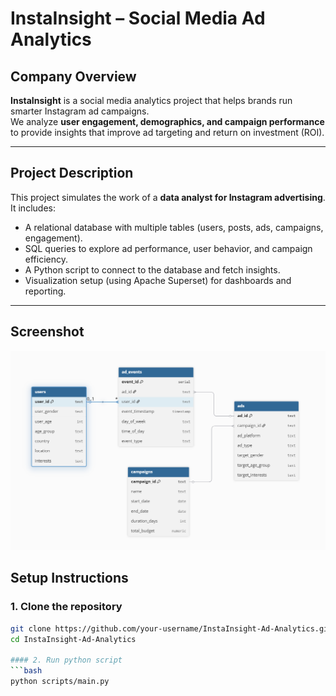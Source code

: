 
# InstaInsight – Social Media Ad Analytics

##  Company Overview
**InstaInsight** is a social media analytics project that helps brands run smarter Instagram ad campaigns.  
We analyze **user engagement, demographics, and campaign performance** to provide insights that improve ad targeting and return on investment (ROI).

---

##  Project Description
This project simulates the work of a **data analyst for Instagram advertising**.  
It includes:
- A relational database with multiple tables (users, posts, ads, campaigns, engagement).  
- SQL queries to explore ad performance, user behavior, and campaign efficiency.  
- A Python script to connect to the database and fetch insights.  
- Visualization setup (using Apache Superset) for dashboards and reporting.  

---
## Screenshot 
![Alt text](ff.PNG)


##  Setup Instructions

### 1. Clone the repository
```bash
git clone https://github.com/your-username/InstaInsight-Ad-Analytics.git
cd InstaInsight-Ad-Analytics

#### 2. Run python script
```bash
python scripts/main.py


